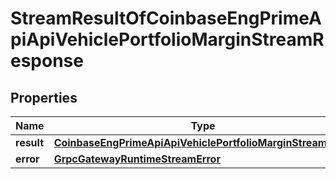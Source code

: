 
# StreamResultOfCoinbaseEngPrimeApiApiVehiclePortfolioMarginStreamResponse

## Properties
Name | Type | Description | Notes
------------ | ------------- | ------------- | -------------
**result** | [**CoinbaseEngPrimeApiApiVehiclePortfolioMarginStreamBody**](CoinbaseEngPrimeApiApiVehiclePortfolioMarginStreamBody.md) |  |  [optional]
**error** | [**GrpcGatewayRuntimeStreamError**](GrpcGatewayRuntimeStreamError.md) |  |  [optional]



